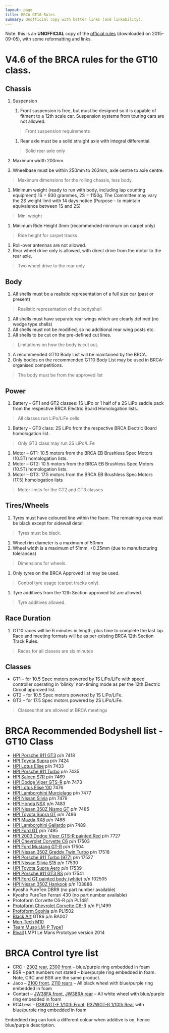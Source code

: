 ```yaml
---
layout: page
title: BRCA GT10 Rules
summary: Unofficial copy with better links (and linkability).
---
```


Note: this is an **UNOFFICIAL** copy of the [official rules](http://www.brca.org/sites/www.brca.org/files/library_files/con_manager/GT10%20Rules%20and%20shell-tyre%20list%20v4-6.pdf) (downloaded on 2015-09-05), with some reformatting and links.

# V4.6 of the BRCA rules for the GT10 class.

## Chassis

1. Suspension
    1. Front suspension is free, but must be designed so it is capable of fitment to a 12th scale car. Suspension systems from touring cars are not allowed.

    > Front suspension requirements

    1. Rear axle must be a solid straight axle with integral differential.

    > Solid rear axle only

1. Maximum width 200mm.
1. Wheelbase must be within 250mm to 263mm, axle centre to axle centre.

> Maximum dimensions for the rolling chassis, less body.

1. Minimum weight (ready to run with body, including lap counting equipment) 1S = 930 grammes, 2S = 1150g. The Committee may vary the 2S weight limit with 14 days notice (Purpose – to maintain equivalence between 1S and 2S)

> Min. weight

1. Minimum Ride Height 3mm (recommended minimum on carpet only)

> Ride height for carpet tracks

1. Roll-over antennas are not allowed.
1. Rear wheel drive only is allowed, with direct drive from the motor to the rear axle. 

> Two wheel drive to the rear only

## Body

1. All shells must be a realistic representation of a full size car (past or present)

> Realistic representation of the bodyshell

1. All shells must have separate rear wings which are clearly defined (no wedge type shells)
1. All shells must not be modified, so no additional rear wing posts etc.
1. All shells to be cut on the pre-defined cut lines.

> Limitations on how the body is cut out.

1. A recommended GT10 Body List will be maintained by the BRCA.
1. Only bodies on the recommended GT10 Body List may be used in BRCA-organised competitions.

> The body must be from the approved list

## Power

1. Battery - GT1 and GT2 classes: 1S LiPo or 1 half of a 2S LiPo saddle pack from the respective BRCA Electric Board Homologation lists.

> All classes run LiPo/LiFe cells

1. Battery - GT3 class: 2S LiPo from the respective BRCA Electric Board homologation list.

> Only GT3 class may run 2S LiPo/LiFe

1. Motor – GT1: 10.5 motors from the BRCA EB Brushless Spec Motors (10.5T) homologation lists.
1. Motor – GT2: 10.5 motors from the BRCA EB Brushless Spec Motors (10.5T) homologation lists.
1. Motor – GT3: 17.5 motors from the BRCA EB Brushless Spec Motors (17.5) homologation lists 

> Motor limits for the GT2 and GT3 classes

## Tires/Wheels

1. Tyres must have coloured line within the foam. The remaining area must be black except for sidewall detail

> Tyres must be black.

1. Wheel rim diameter is a maximum of 50mm
1. Wheel width is a maximum of 51mm, +0.25mm (due to manufacturing tolerances)

> Dimensions for wheels.

1. Only tyres on the BRCA Approved list may be used.

> Control tyre usage (carpet tracks only).

1. Tyre additives from the 12th Section approved list are allowed.

> Tyre additives allowed.

## Race Duration

1. GT10 races will be 6 minutes in length, plus time to complete the last lap. Race and meeting formats will be as per existing BRCA 12th Section Track Rules.

> Races for all classes are six minutes

## Classes

- GT1 – for 10.5 Spec motors powered by 1S LiPo/LiFe with speed controller operating in ‘blinky’ non-timing mode as per the 12th Electric Circuit approved list.
- GT2 – for 10.5 Spec motors powered by 1S LiPo/LiFe.
- GT3 – for 17.5 Spec motors powered by 2S LiPo/LiFe.

> Classes that are allowed at BRCA meetings

# BRCA Recommended Bodyshell list - GT10 Class

- [HPI Porsche 911 GT3](http://www.hpiracing.co.uk/piw.php?partNo=7418) p/n 7418
- [HPI Toyota Supra](http://www.hpiracing.co.uk/piw.php?partNo=7424) p/n 7424
- [HPI Lotus Elise](http://www.hpiracing.co.uk/piw.php?partNo=7433) p/n 7433
- [HPI Porsche 911 Turbo](http://www.hpiracing.co.uk/piw.php?partNo=7435) p/n 7435
- [HPI Saleen S7R](http://www.hpiracing.co.uk/piw.php?partNo=7469) p/n 7469
- [HPI Dodge Viper GTS-R](http://www.hpiracing.co.uk/piw.php?partNo=7473) p/n 7473
- [HPI Lotus Elise ‘00](http://www.hpiracing.co.uk/piw.php?partNo=7476) 7476
- [HPI Lamborghini Murcielago](http://www.hpiracing.co.uk/piw.php?partNo=7477) p/n 7477
- [HPI Nissan Silvia](http://www.hpiracing.co.uk/piw.php?partNo=7479) p/n 7479
- [HPI Honda NSX](http://www.hpiracing.co.uk/piw.php?partNo=7483) p/n 7483
- [HPI Nissan 350Z Nismo GT](http://www.hpiracing.co.uk/piw.php?partNo=7485) p/n 7485
- [HPI Toyota Supra GT](http://www.hpiracing.co.uk/piw.php?partNo=7486) p/n 7486
- [HPI Mazda RX8](http://www.hpiracing.co.uk/piw.php?partNo=7488) p/n 7488
- [HPI Lamborghini Gallardo](http://www.hpiracing.co.uk/piw.php?partNo=7489) p/n 7489
- [HPI Ford GT](http://www.hpiracing.co.uk/piw.php?partNo=7495) p/n 7495
- [HPI 2003 Dodge Viper GTS-R painted Red](http://www.hpiracing.co.uk/piw.php?partNo=7727) p/n 7727
- [HPI Chevrolet Corvette C6](http://www.hpiracing.co.uk/piw.php?partNo=17503) p/n 17503
- [HPI Ford Mustang GT-R](http://www.hpiracing.co.uk/piw.php?partNo=17504) p/n 17504
- [HPI Nissan 350Z Greddy Twin Turbo](http://www.hpiracing.co.uk/piw.php?partNo=17518) p/n 17518
- [HPI Porsche 911 Turbo (977)](http://www.hpiracing.co.uk/piw.php?partNo=17527) p/n 17527
- [HPI Nissan Silvia S15](http://www.hpiracing.co.uk/piw.php?partNo=17530) p/n 17530
- [HPI Toyota Supra Aero](http://www.hpiracing.co.uk/piw.php?partNo=17539) p/n 17539
- [HPI Porsche 911 GT3 RS](http://www.hpiracing.co.uk/piw.php?partNo=17541) p/n 17541
- [HPI Ford GT painted body (white)](http://www.hpiracing.co.uk/piw.php?partNo=102505) p/n 102505
- [HPI Nissan 350Z Hankook](http://www.hpiracing.co.uk/piw.php?partNo=103886) p/n 103886
- Kyosho PureTen DBR9 (no part number available)
- Kyosho PureTen Ferrari 430 (no part number available)
- Protoform Corvette C6-R p/n PL1481
- [Protoform Chevrolet Corvette C6-R](http://racepf.com/legacy-items/chevy-corvette-c6-r/) p/n PL1499
- [Profoform Sophia](http://racepf.com/on-road-1-10-1-12/sophia-gt-clear-body/) p/n PL1502
- [Black Art](http://www.blackart-racing.eu/index.php/products) GT86 p/n BA007
- [Mon-Tech M10](http://www.mon-techracing.net/m10.html)
- [Team Muso LM-P Type1](http://www.team-muso.com/lp.html)
- [Rivall](http://www.rivall.nl/) LMP1 Le Mans Prototype version 2014

# BRCA Control tyre list

- CRC - [2302 rear](https://www.teamcrc.com/crc/modules.php?name=Shopping_Cart&file=product&prodID=7719032), [2300 front](https://www.teamcrc.com/crc/modules.php?name=Shopping_Cart&file=product&prodID=7719031) – blue/purple ring embedded in foam
- BSR – part numbers not stated – blue/purple ring embedded in foam. Note, CRC and BSR are the same product.
- Jaco – [2100 front](http://www.cmldistribution.co.uk/product/JAC2100/jaco-world-gt-pro-10-spec-lilac-front-tyres-on-carbon-rims-2), [2110 rears](http://www.cmldistribution.co.uk/product/JAC2110/jaco-world-gt-pro-10-spec-lilac-rear-tyres-on-carbon-rims) – All black wheel with blue/purple ring embedded in foam
- Contact – [JW38FA front](http://www.racing-cars.com/pp/Manufacturer/Contact_RC/JW38FA.html), [JW38RA rear](http://www.racing-cars.com/pp/Manufacturer/Contact_RC/JW38RA.html) – All white wheel with blue/purple ring embedded in foam
- RC4Less – [R38WGT-F 1/10th Front](http://www.rc4less.com/product_info.php?products_id=456), [R37WGT-R 1/10th Rear](http://www.rc4less.com/product_info.php?products_id=457) with blue/purple ring embedded in foam

Embedded ring can look a different colour when additive is on, hence blue/purple description.
